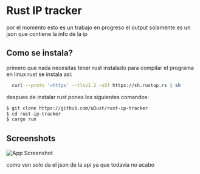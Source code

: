 
# Rust IP tracker

por el momento esto es un trabajo en progreso
el output solamente es un json que contiene la info de la ip


## Como se instala?

primero que nada necesitas tener rust instalado para compilar el programa en linux rust se instala asi:

```bash
  curl --proto '=https' --tlsv1.2 -sSf https://sh.rustup.rs | sh
```

despues de instalar rust pones los siguientes comandos:
```bash
$ git clone https://github.com/uDust/rust-ip-tracker
$ cd rust-ip-tracker
$ cargo run
```


    
## Screenshots

![App Screenshot](https://github.com/uDust/imgs/app.png)

como ven solo da el json de la api ya que todavia no acabo



